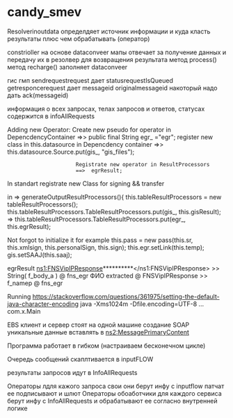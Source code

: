 # candy_smev
Resolverinoutdata определдяет источник информации и куда класть результаты плюс чем обрабатывать (оператор)

constrioller на основе dataconveer мапы отвечает за получение данных и передачу их в резолвер для возвращения  результата
метод process()
метод recharge() заполняет dataconveer

гис гмп sendrequestrequest дает statusrequestIsQueued
getresponcerequest дает messageid originalmessageid накоторый надо дать ack(messageid)

информация о всех запросах, телах запросов и ответов, статусах содержится в infoAllRequests


Adding new Operator:
Create new pseudo for operator
in DepencdencyContainer
     =>> public final String egr_ ="egr";
register new class in this.datasource in Depencdency container
                          =>>      this.datasource.Source.put(gis_, "gis_files");

                          Registrate new operator in ResultProcessors
                          ==>  egrResult;

In standart registrate new Class for signing && transfer

in => generateOutputResultProcessors(){
        this.tableResultProcessors = new tableResultProcessors();
        this.tableResultProcessors.TableResultProcessors.put(gis_, this.gisResult);
  =>    this.tableResultProcessors.TableResultProcessors.put(egr_, this.egrResult);


Not forgot to initialize it
for example
this.pass = new pass(this.sr, this.xmlsign, this.personalSign, this.sign);
        this.egr.setLink(this.temp);
        gis.setSAAJ(this.saaj);

egrResult
<ns1:FNSVipIPResponse>**********</ns1:FNSVipIPResponse>     >>  String( f_body_a ) @ fns_egr
ФИО extracted @  FNSVipIPResponse  >>  f_namep  @ fns_egr


Running https://stackoverflow.com/questions/361975/setting-the-default-java-character-encoding
java -Xms1024m -Dfile.encoding=UTF-8 … com.x.Main

EBS  клиент и сервер стоят на одной машине
создание SOAP  уникальные данные вставлять в
<ns2:MessagePrimaryContent>



Программа работает в гибком (настраиваем бесконечном цикле)

Очередь сообщений скаплтивается в inputFLOW

результаты запросов идут в InfoAllRequests

Операторы лдля кажого запроса свои они берут инфу с inputflow патчат ее подписывают и шлют
Операторы обоаботчики для каждого сервиса берут инфу с InfoAllRequests и обрабатывают ее согласно внутренней логике
